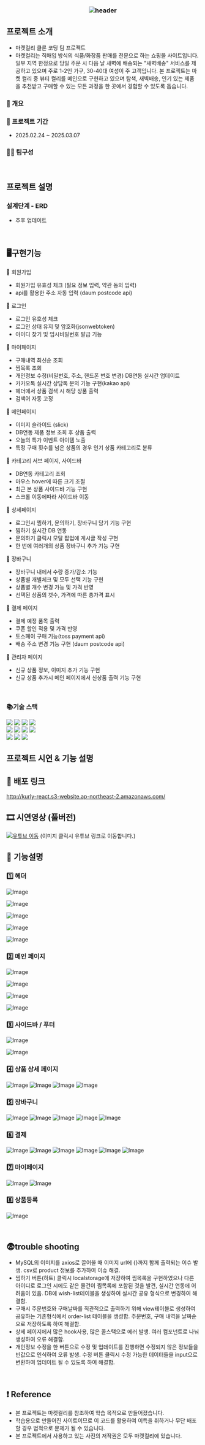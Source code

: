 ### <div align=center>![header](https://capsule-render.vercel.app/api?type=waving&color=0:672092,100:ECCDFF&width=1000&height=200&section=header&text=Kurly%20Clone%20Cording%20Team%20Project&fontSize=30&fontColor=FFFFFF&fontAlignY=35)</div>


## 프로젝트 소개
- 마켓컬리 클론 코딩 팀 프로젝트
- 마켓컬리는 직매입 방식의 식품/화장품 판매를 전문으로 하는 쇼핑몰 사이트입니다. 일부 지역 한정으로 당일 주문 시 다음 날 새벽에 배송되는 "새벽배송" 서비스를 제공하고 있으며 주로 1-2인 가구, 30-40대 여성이 주 고객입니다. 본 프로젝트는 마켓 컬리 중 뷰티 컬리를 메인으로 구현하고 있으며 탐색, 새벽배송, 인기 있는 제품을 추천받고 구매할 수 있는 모든 과정을 한 곳에서 경험할 수 있도록 돕습니다.
### 📄 개요

### 📆 프로젝트 기간
- 2025.02.24 ~ 2025.03.07 
  
### 🙋‍♀️ 팀구성

<br>

## 프로젝트 설명
### 설계단계 - ERD 
- 추후 업데이트
<br>

## 🖥구현기능 
📁 회원가입
- 회원가입 유효성 체크 (필요 정보 입력, 약관 동의 입력)
- api를 활용한 주소 자동 입력 (daum postcode api)

📁 로그인
- 로그인 유호성 체크
- 로그인 상태 유지 및 암호화(jsonwebtoken) 
- 아이디 찾기 및 임시비밀번호 발급 기능
  
📁 마이페이지
- 구매내역 최신순 조회
- 찜목록 조회
- 개인정보 수정(비밀번호, 주소, 핸드폰 번호 변경) DB연동 실시간 업데이트
- 카카오톡 실시간 상담톡 문의 기능 구현(kakao api)
- 헤더에서 상품 검색 시 해당 상품 출력
- 검색어 자동 고정
  
📁 메인페이지 
- 이미지 슬라이드 (slick)
- DB연동 제품 정보 조회 후 상품 출력
- 오늘의 특가 이벤트 아이템 노출
- 특정 구매 횟수를 넘은 상품의 경우 인기 상품 카테고리로 분류

📁 카테고리 서브 페이지, 사이드바
- DB연동 카테고리 조회
- 마우스 hover에 따른 크기 조절
- 최근 본 상품 사이드바 기능 구현
- 스크롤 이동에따라 사이드바 이동
  
📁 상세페이지
- 로그인시 찜하기, 문의하기, 장바구니 담기 기능 구현
- 찜하기 실시간 DB 연동
- 문의하기 클릭시 모달 팝업에 게시글 작성 구현
- 한 번에 여러개의 상품 장바구니 추가 기능 구현
  
📁 장바구니
- 장바구니 내에서 수량 증가/감소 기능
- 상품별 개별체크 및 모두 선택 기능 구현
- 상품별 개수 변경 가능 및 가격 반영
- 선택된 상품의 갯수, 가격에 따른 총가격 표시
  
📁 결제 페이지
- 결제 예정 품목 출력
- 쿠폰 할인 적용 및 가격 반영
- 토스페이 구매 기능(toss payment api)
- 배송 주소 변경 기능 구현 (daum postcode api)

📁 관리자 페이지
- 신규 상품 정보, 이미지 추가 기능 구현
- 신규 상품 추가시 메인 페이지에서 신상품 출력 기능 구현

<br>

### 📚기술 스택

<div align=left> 
  <img src="https://img.shields.io/badge/html5-E34F26?style=for-the-badge&logo=html5&logoColor=white"> 
  <img src="https://img.shields.io/badge/css-1572B6?style=for-the-badge&logo=css3&logoColor=white"> 
  <img src="https://img.shields.io/badge/javascript-F7DF1E?style=for-the-badge&logo=javascript&logoColor=black"> 
  <img src="https://img.shields.io/badge/mysql-4479A1?style=for-the-badge&logo=mysql&logoColor=white"> 
  <br>
  <img src="https://img.shields.io/badge/react-61DAFB?style=for-the-badge&logo=react&logoColor=black"> 
  <img src="https://img.shields.io/badge/node.js-339933?style=for-the-badge&logo=Node.js&logoColor=white">
  <img src="https://img.shields.io/badge/express-000000?style=for-the-badge&logo=express&logoColor=white">
  <img src="https://img.shields.io/badge/bootstrap-7952B3?style=for-the-badge&logo=bootstrap&logoColor=white">
  <br>
  <img src="https://img.shields.io/badge/github-181717?style=for-the-badge&logo=github&logoColor=white">
  <img src="https://img.shields.io/badge/git-F05032?style=for-the-badge&logo=git&logoColor=white">
  <img src="https://img.shields.io/badge/fontawesome-339AF0?style=for-the-badge&logo=fontawesome&logoColor=white">
  <br>
</div>



## 프로젝트 시연 & 기능 설명

## 📎 배포 링크
http://kurly-react.s3-website.ap-northeast-2.amazonaws.com/


## 🎞 시연영상 (풀버전) 
[![유튜브 이동](https://github.com/user-attachments/assets/7317a9aa-17fe-409b-ac34-593ebff500e4)](https://www.youtube.com/watch?v=kZ_qybqN7Aw)
(이미지 클릭시 유튜브 링크로 이동합니다.) 

## 📜 기능설명
### 1️⃣ 헤더
![Image](https://github.com/user-attachments/assets/55c04063-e813-4a96-b2b0-f70bcb0f4c87) 

![Image](https://github.com/user-attachments/assets/ab23c13b-611b-430b-8ee7-f7c4c4a46705) 

![Image](https://github.com/user-attachments/assets/41736d68-2bbf-49fa-a504-9f68df4b4b1c) 

![Image](https://github.com/user-attachments/assets/d0b5eeb5-e980-443d-baa4-900ac64b8180) 

![Image](https://github.com/user-attachments/assets/cabf80f1-98eb-4f32-9b0a-3ce9a78d00a2) 

### 2️⃣ 메인 페이지
![Image](https://github.com/user-attachments/assets/63ae0139-18e6-49ef-9dd9-baeccb2b0e14) 

![Image](https://github.com/user-attachments/assets/5d8f8cc5-07e7-4fce-94e3-444a3550820a) 

![Image](https://github.com/user-attachments/assets/1e858eb5-8553-4bfe-99a0-9b7e45d2cae2) 

![Image](https://github.com/user-attachments/assets/9c2a5cb9-8e25-4780-83a5-49c0e5cfeeb6) 

### 3️⃣ 사이드바 / 푸터
![Image](https://github.com/user-attachments/assets/667e72dc-079f-46d9-bee5-300a481b426f) 

![Image](https://github.com/user-attachments/assets/4d574c2b-bf5f-4ebb-9df2-5af0e5fbc53e) 

### 4️⃣ 상품 상세 페이지
![Image](https://github.com/user-attachments/assets/fc386a18-0827-45b7-b667-8fa10c272302)
![Image](https://github.com/user-attachments/assets/9f81b1fa-e262-4a8e-bd6a-0ff424021562)
![Image](https://github.com/user-attachments/assets/e25cc1e4-9d7d-4401-aa91-bf600a6350f0)
![Image](https://github.com/user-attachments/assets/bc9cc345-f4a5-48f9-aacd-96dcde578e58)

### 5️⃣ 장바구니
![Image](https://github.com/user-attachments/assets/fe0bca3f-16d6-44a6-8fc2-6766d5f1d127)
![Image](https://github.com/user-attachments/assets/55975290-3773-4f74-b2ed-ecbf13ba29fd)
![Image](https://github.com/user-attachments/assets/fa8c00bf-481d-4676-a081-7c7f138bf904)
![Image](https://github.com/user-attachments/assets/f6879d66-1a5c-4508-8a98-cdbdfb62890a)
![Image](https://github.com/user-attachments/assets/58200051-deca-4acb-bf89-22ff8c0e5f28)

### 6️⃣ 결제 
![Image](https://github.com/user-attachments/assets/c1ca4999-db50-4584-aec8-34f843809aa7)
![Image](https://github.com/user-attachments/assets/614eee61-4605-43d7-a500-8f827c1cb736)
![Image](https://github.com/user-attachments/assets/387ba85e-7595-4321-8744-bc187f83cf06)
![Image](https://github.com/user-attachments/assets/8164c95a-c513-42fa-8974-28e9b7c49631)
![Image](https://github.com/user-attachments/assets/61a08592-d770-4e33-a3d0-9712f250e964)
![Image](https://github.com/user-attachments/assets/0476495d-5651-4f8e-95ba-dbdb513cf74e)
 
### 7️⃣ 마이페이지 
![Image](https://github.com/user-attachments/assets/6e94bcd5-72eb-40aa-b1dd-71cffa0c644a)
![Image](https://github.com/user-attachments/assets/7f97be46-29c4-4d2d-a33a-9fb3084cdaac)

### 8️⃣ 상품등록
![Image](https://github.com/user-attachments/assets/2c93c118-f0b9-4bff-b6a3-19c33e13e17d)

<br>

## 😨trouble shooting
- MySQL의 이미지를 axios로 끌어올 때 이미지 url에 {}까지 함께 출력되는 이슈 발생. csv로 product 정보를 추가하여 이슈 해결.
- 찜하기 버튼(하트) 클릭시 localstorage에 저장하여 찜목록을 구현하였으나 다른 아이디로 로그인 시에도 같은 물건이 찜목록에 포함된 것을 발견, 실시간 연동에 어려움이 있음. DB에 wish-list테이블을 생성하여 실시간 공유 형식으로 변경하여 해결함.
- 구매시 주문번호와 구매날짜를 직관적으로 출력하기 위해 view테이블로 생성하여 공유하는 기존형식에서 order-list 테이블을 생성함. 주문번호, 구매 내역을 날짜순으로 저장하도록 하여 해결함.
- 상세 페이지에서 많은 hook사용, 많은 콜스택으로 에러 발생. 여러 컴포넌트로 나눠 생성하여 오류 해결함.
- 개인정보 수정을 한 버튼으로 수정 및 업데이트를 진행하면 수정되지 않은 정보들을 빈값으로 인식하여 오류 발생. 수정 버튼 클릭시 수정 가능한 데이터들을 input으로 변환하여 업데이트 될 수 있도록 하여 해결함.
<br>
   
## ❗ Reference
- 본 프로젝트는 마켓컬리를 참조하여 학습 목적으로 만들어졌습니다.
- 학습용으로 만들어진 사이트이므로 이 코드를 활용하여 이득을 취하거나 무단 배포할 경우 법적으로 문제가 될 수 있습니다.
- 본 프로젝트에서 사용하고 있는 사진의 저작권은 모두 마켓컬리에 있습니다. 
<br>

<br><br><br>

